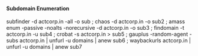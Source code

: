 #### Subdomain Enumeration 

subfinder -d actcorp.in -all -o sub ; chaos -d actcorp.in -o sub2 ; 
amass enum -passive -noalts -norecursive -d actcorp.in -o sub3 ; 
findomain -t actcorp.in -u sub4 ; crobat -s actcorp.in > sub5 ; 
gauplus -random-agent -subs actcorp.in | unfurl -u domains | anew sub6 ; 
waybackurls actcorp.in | unfurl -u domains | anew sub7

